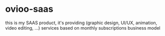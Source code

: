 # ovioo-saas
this is my SAAS product, it's providing (graphic design, UI/UX, animation, video editing, ...) services based on monthly subscriptions business model
